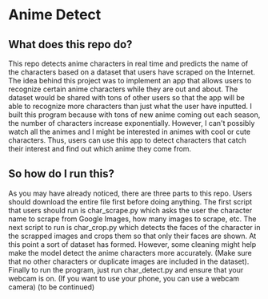 # Anime Detect


## What does this repo do?
This repo detects anime characters in real time and predicts the name of the characters based on a dataset that users have scraped on the Internet. The idea behind this project was to implement an app that allows users to recognize certain anime characters while they are out and about. The dataset would be shared with tons of other users so that the app will be able to recognize more characters than just what the user have inputted. I built this program because with tons of new anime coming out each season, the number of characters increase exponentially. However, I can't possibly watch all the animes and I might be interested in animes with cool or cute characters. Thus, users can use this app to detect characters that catch their interest and find out which anime they come from.

## So how do I run this?
As you may have already noticed, there are three parts to this repo. Users should download the entire file first before doing anything. The first script that users should run is char_scrape.py which asks the user the character name to scrape from Google Images, how many images to scrape, etc. The next script to run is char_crop.py which detects the faces of the character in the scrapped images and crops them so that only their faces are shown. At this point a sort of dataset has formed. However, some cleaning might help make the model detect the anime characters more accurately. (Make sure that no other characters  or duplicate images are included in the dataset). Finally to run the program, just run char_detect.py and ensure that your webcam is on. (If you want to use your phone, you can use a webcam camera) (to be continued)
